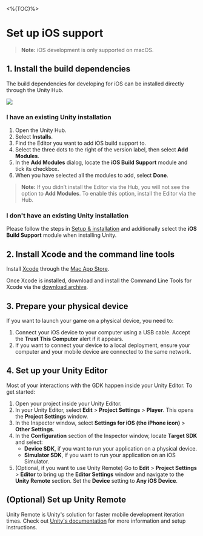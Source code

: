 <%(TOC)%>

# Set up iOS support

> **Note:** iOS development is only supported on macOS.

## 1. Install the build dependencies

The build dependencies for developing for iOS can be installed directly through the Unity Hub.

![]({{.Site.BaseURL}}docs/assets/modules/mobile/add-ios-dependencies.png)

### I have an existing Unity installation

1. Open the Unity Hub.
1. Select **Installs**.
1. Find the Editor you want to add iOS build support to.
1. Select the three dots to the right of the version label, then select **Add Modules**.
1. In the **Add Modules** dialog, locate the **iOS Build Support** module and tick its checkbox.
1. When you have selected all the modules to add, select **Done**.

> **Note:** If you didn’t install the Editor via the Hub, you will not see the option to **Add Modules**. To enable this option, install the Editor via the Hub.

### I don't have an existing Unity installation

Please follow the steps in [Setup & installation]({{.Site.BaseURL}}/machine-setup) and additionally select the **iOS Build Support** module when installing Unity.

## 2. Install Xcode and the command line tools

Install [Xcode](https://developer.apple.com/xcode/) through the [Mac App Store](https://apps.apple.com/us/app/xcode/id497799835?mt=12).

Once Xcode is installed, download and install the Command Line Tools for Xcode via the [download archive](https://developer.apple.com/download/more/?=xcode).

## 3. Prepare your physical device

If you want to launch your game on a physical device, you need to:

1. Connect your iOS device to your computer using a USB cable. Accept the **Trust This Computer** alert if it appears.
1. If you want to connect your device to a local deployment, ensure your computer and your mobile device are connected to the same network.

## 4. Set up your Unity Editor

Most of your interactions with the GDK happen inside your Unity Editor. To get started:

1. Open your project inside your Unity Editor.
1. In your Unity Editor, select **Edit** > **Project Settings** > **Player**. This opens the **Project Settings** window.
1. In the Inspector window, select **Settings for iOS (the iPhone icon)** > **Other Settings**.
1. In the **Configuration** section of the Inspector window, locate **Target SDK** and select:
    * **Device SDK**, if you want to run your application on a physical device.
    * **Simulator SDK**, if you want to run your application on an iOS Simulator.
1. (Optional, if you want to use Unity Remote) Go to **Edit** > **Project Settings** > **Editor** to bring up the **Editor Settings** window and navigate to the **Unity Remote** section. Set the **Device** setting to **Any iOS Device**.

## (Optional) Set up Unity Remote

Unity Remote is Unity's solution for faster mobile development iteration times. Check out [Unity's documentation](https://docs.unity3d.com/Manual/UnityRemote5.html) for more information and setup instructions.
